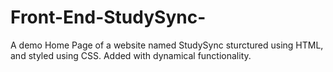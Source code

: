 # Front-End-StudySync-
A demo Home Page of a website named StudySync sturctured using HTML, and styled using CSS. Added with dynamical functionality.
